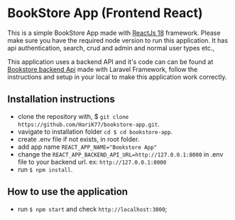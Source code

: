 # BookStore App (Frontend React)

This is a simple BookStore App made with [ReactJs 18](https://reactjs.org/) framework. Please make sure you have the required node version to run this application. It has api authentication, search, crud and admin and normal user types etc., 

This application uses a backend API and it's code can can be found at [Bookstore backend Api](https://github.com/HariK77/bookstore-backend-api) made with Laravel Framework, follow the instructions and setup in your local to make this application work correctly.

## Installation instructions
- clone the repository with, $ `git clone https://github.com/HariK77/bookstore-app.git`.
- vavigate to installation folder `cd $ cd bookstore-app`.
- create .env file if not exists, in root folder.
- add app name `REACT_APP_NAME="Bookstore App"`
- change the `REACT_APP_BACKEND_API_URL=http://127.0.0.1:8000` in .env file to your backend url. ex: `http://127.0.0.1:8000`
- run `$ npm install`.

## How to use the application

- run `$ npm start` and check `http://localhost:3000`;